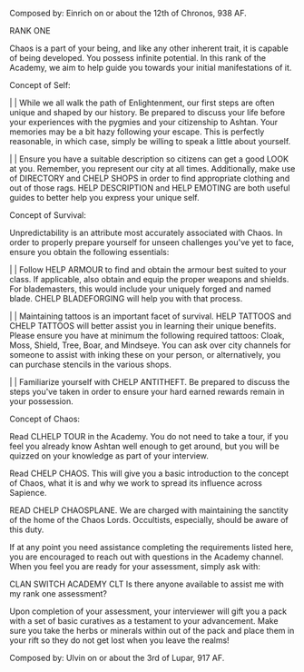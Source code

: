 Composed by: Einrich on or about the 12th of Chronos, 938 AF.

RANK ONE

Chaos is a part of your being, and like any other inherent trait, it is
capable of being developed. You possess infinite potential. In this rank
of the Academy, we aim to help guide you towards your initial
manifestations of it.

Concept of Self:

| | While we all walk the path of Enlightenment, our first steps are
often unique and shaped by our history. Be prepared to discuss your life
before your experiences with the pygmies and your citizenship to Ashtan.
Your memories may be a bit hazy following your escape. This is perfectly
reasonable, in which case, simply be willing to speak a little about
yourself.

| | Ensure you have a suitable description so citizens can get a good
LOOK at you. Remember, you represent our city at all times.
Additionally, make use of DIRECTORY and CHELP SHOPS in order to find
appropriate clothing and out of those rags. HELP DESCRIPTION and HELP
EMOTING are both useful guides to better help you express your unique
self.

Concept of Survival:

Unpredictability is an attribute most accurately associated with Chaos.
In order to properly prepare yourself for unseen challenges you've yet
to face, ensure you obtain the following essentials:

| | Follow HELP ARMOUR to find and obtain the armour best suited to your
class. If applicable, also obtain and equip the proper weapons and
shields. For blademasters, this would include your uniquely forged and
named blade. CHELP BLADEFORGING will help you with that process.

| | Maintaining tattoos is an important facet of survival. HELP TATTOOS
and CHELP TATTOOS will better assist you in learning their unique
benefits. Please ensure you have at minimum the following required
tattoos: Cloak, Moss, Shield, Tree, Boar, and Mindseye. You can ask over
city channels for someone to assist with inking these on your person, or
alternatively, you can purchase stencils in the various shops.

| | Familiarize yourself with CHELP ANTITHEFT. Be prepared to discuss
the steps you've taken in order to ensure your hard earned rewards
remain in your possession.

Concept of Chaos:

Read CLHELP TOUR in the Academy. You do not need to take a tour, if you
feel you already know Ashtan well enough to get around, but you will be
quizzed on your knowledge as part of your interview.

Read CHELP CHAOS. This will give you a basic introduction to the concept
of Chaos, what it is and why we work to spread its influence across
Sapience.

READ CHELP CHAOSPLANE. We are charged with maintaining the sanctity of
the home of the Chaos Lords. Occultists, especially, should be aware of
this duty.

If at any point you need assistance completing the requirements listed
here, you are encouraged to reach out with questions in the Academy
channel. When you feel you are ready for your assessment, simply ask
with:

CLAN SWITCH ACADEMY
CLT Is there anyone available to assist me with my rank one assessment?

Upon completion of your assessment, your interviewer will gift you a
pack with a set of basic curatives as a testament to your advancement.
Make sure you take the herbs or minerals within out of the pack and
place them in your rift so they do not get lost when you leave the
realms!

Composed by: Ulvin on or about the 3rd of Lupar, 917 AF.


